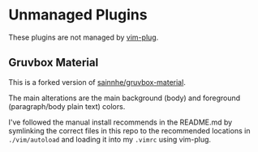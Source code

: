
# Unmanaged Plugins
These plugins are not managed by [vim-plug](https://github.com/junegunn/vim-plug).

## Gruvbox Material
This is a forked version of [sainnhe/gruvbox-material](https://github.com/sainnhe/gruvbox-material).  

The main alterations are the main background (body) and foreground (paragraph/body plain text) colors.  

I've followed the manual install recommends in the README.md by symlinking the correct files in this repo to the recommended locations in `./vim/autoload` and loading it into my `.vimrc` using vim-plug.
